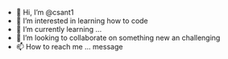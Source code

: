- 👋 Hi, I’m @csant1
- 👀 I’m interested in learning how to code 
- 🌱 I’m currently learning ...
- 💞️ I’m looking to collaborate on something new an challenging
- 📫 How to reach me ... message

<!---
csant1/csant1 is a ✨ special ✨ repository because its `README.md` (this file) appears on your GitHub profile.
You can click the Preview link to take a look at your changes.
--->
